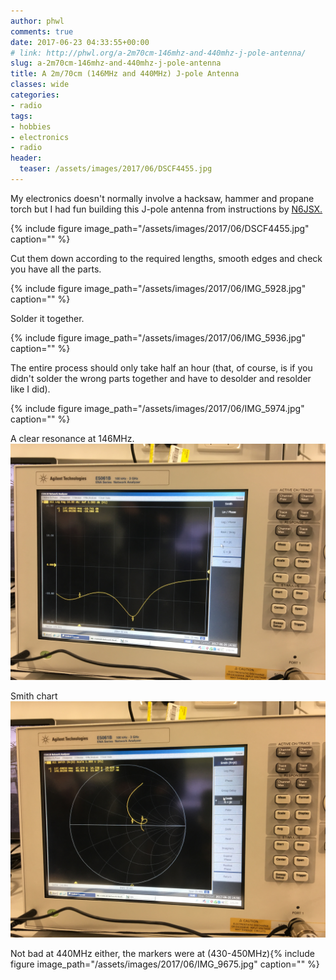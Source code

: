 ```yaml
---
author: phwl
comments: true
date: 2017-06-23 04:33:55+00:00
# link: http://phwl.org/a-2m70cm-146mhz-and-440mhz-j-pole-antenna/
slug: a-2m70cm-146mhz-and-440mhz-j-pole-antenna
title: A 2m/70cm (146MHz and 440MHz) J-pole Antenna
classes: wide
categories:
- radio
tags:
- hobbies
- electronics
- radio
header:
  teaser: /assets/images/2017/06/DSCF4455.jpg
---
```


My electronics doesn't normally involve a hacksaw, hammer and propane torch but I had fun building this J-pole antenna from instructions by [N6JSX.](http://www.hamuniverse.com/n6jsx2mcopperjportable.html)

{% include figure image_path="/assets/images/2017/06/DSCF4455.jpg" caption="" %}

<!-- more -->

Cut them down according to the required lengths, smooth edges and check you have all the parts.

{% include figure image_path="/assets/images/2017/06/IMG_5928.jpg" caption="" %}

Solder it together.

{% include figure image_path="/assets/images/2017/06/IMG_5936.jpg" caption="" %}

The entire process should only take half an hour (that, of course, is if you didn't solder the wrong parts together and have to desolder and resolder like I did).

{% include figure image_path="/assets/images/2017/06/IMG_5974.jpg" caption="" %}

A clear resonance at 146MHz.[
![](/assets/images/2017/06/IMG_9679.jpg)](/assets/images/2017/06/IMG_9679.jpg)

Smith chart[
![](/assets/images/2017/06/IMG_9680.jpg)](/assets/images/2017/06/IMG_9680.jpg)



Not bad at 440MHz either, the markers were at (430-450MHz){% include figure image_path="/assets/images/2017/06/IMG_9675.jpg" caption="" %}


